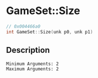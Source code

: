 # GameSet::Size
```c
// 0x004466a0
int GameSet::Size(unk p0, unk p1)
```
## Description
```
Minimum Arguments: 2
Maximum Arguments: 2
```
